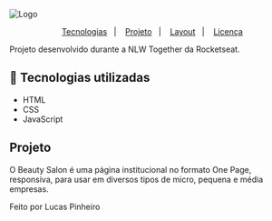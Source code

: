 
![Logo](https://dev-to-uploads.s3.amazonaws.com/uploads/articles/th5xamgrr6se0x5ro4g6.png)

<p align="center">
  <a href="#-tecnologias">Tecnologias</a>&nbsp;&nbsp;&nbsp;|&nbsp;&nbsp;&nbsp;
  <a href="#-projeto">Projeto</a>&nbsp;&nbsp;&nbsp;|&nbsp;&nbsp;&nbsp;
  <a href="#-layout">Layout</a>&nbsp;&nbsp;&nbsp;|&nbsp;&nbsp;&nbsp;
  <a href="#memo-licença">Licença</a>
</p>


Projeto desenvolvido durante a NLW Together da Rocketseat.

    
## 🚀 Tecnologias utilizadas

- HTML
- CSS
- JavaScript

## Projeto

O Beauty Salon é uma página institucional no formato One Page, responsiva, para usar em diversos tipos de micro, pequena e média empresas.


Feito por Lucas Pinheiro
